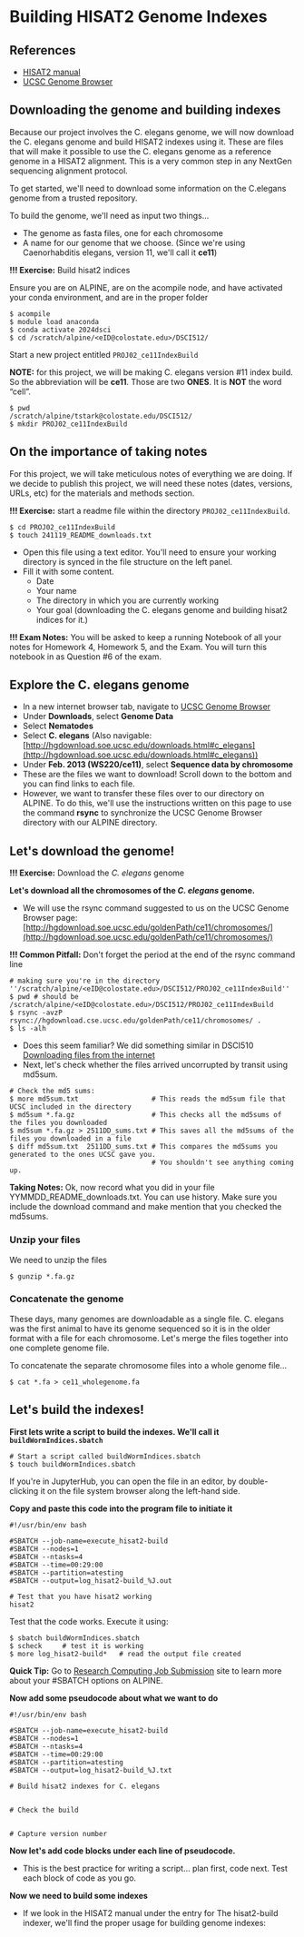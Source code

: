 # Building HISAT2 Genome Indexes

## References 

- [HISAT2 manual](http://daehwankimlab.github.io/hisat2/manual/)
- [UCSC Genome Browser](https://genome.ucsc.edu/)

## Downloading the genome and building indexes

Because our project involves the C. elegans genome, we will now download the C. elegans genome and build HISAT2 indexes using it. These are files that will make it possible to use the C. elegans genome as a reference genome in a HISAT2 alignment. This is a very common step in any NextGen sequencing alignment protocol.

To get started, we'll need to download some information on the C.elegans genome from a trusted repository.

To build the genome, we'll need as input two things...
- The genome as fasta files, one for each chromosome
- A name for our genome that we choose. (Since we're using Caenorhabditis elegans, version 11, we'll call it **ce11**)

**!!! Exercise:** Build hisat2 indices 

Ensure you are on ALPINE, are on the acompile node, and have activated your conda environment, and are in the proper folder

```
$ acompile
$ module load anaconda
$ conda activate 2024dsci
$ cd /scratch/alpine/<eID@colostate.edu>/DSCI512/
```

Start a new project entitled `PROJ02_ce11IndexBuild`

**NOTE:** for this project, we will be making C. elegans version #11 index build. So the abbreviation will be **ce11**. Those are two **ONES**. It is **NOT** the word “cell”.

```
$ pwd 
/scratch/alpine/tstark@colostate.edu/DSCI512/
$ mkdir PROJ02_ce11IndexBuild
```

## On the importance of taking notes

For this project, we will take meticulous notes of everything we are doing. If we decide to publish this project, we will need these notes (dates, versions, URLs, etc) for the materials and methods section.

**!!! Exercise:** start a readme file within the directory `PROJ02_ce11IndexBuild`.

```
$ cd PROJ02_ce11IndexBuild
$ touch 241119_README_downloads.txt
```

- Open this file using a text editor. You'll need to ensure your working directory is synced in the file structure on the left panel.
- Fill it with some content.
  - Date
  - Your name
  - The directory in which you are currently working
  - Your goal (downloading the C. elegans genome and building hisat2 indices for it.)

**!!! Exam Notes:** You will be asked to keep a running Notebook of all your notes for Homework 4, Homework 5, and the Exam. You will turn this notebook in as Question #6 of the exam.

## Explore the C. elegans genome 

- In a new internet browser tab, navigate to [UCSC Genome Browser](https://genome.ucsc.edu/)
- Under **Downloads**, select **Genome Data**
- Select **Nematodes**
- Select **C. elegans** (Also navigable: [http://hgdownload.soe.ucsc.edu/downloads.html#c_elegans](http://hgdownload.soe.ucsc.edu/downloads.html#c_elegans))
- Under **Feb. 2013 (WS220/ce11)**, select **Sequence data by chromosome**
- These are the files we want to download! Scroll down to the bottom and you can find links to each file.
- However, we want to transfer these files over to our directory on ALPINE. To do this, we'll use the instructions written on this page to use the command **rsync** to synchronize the UCSC Genome Browser directory with our ALPINE directory.

## Let's download the genome!

**!!! Exercise:** Download the *C. elegans* genome

**Let's download all the chromosomes of the *C. elegans* genome.**

- We will use the rsync command suggested to us on the UCSC Genome Browser page: [http://hgdownload.soe.ucsc.edu/goldenPath/ce11/chromosomes/](http://hgdownload.soe.ucsc.edu/goldenPath/ce11/chromosomes/)

**!!! Common Pitfall:** Don't forget the period at the end of the rsync command line

```
# making sure you're in the directory ''/scratch/alpine/<eID@colostate.edu>/DSCI512/PROJ02_ce11IndexBuild''
$ pwd # should be /scratch/alpine/<eID@colostate.edu>/DSCI512/PROJ02_ce11IndexBuild
$ rsync -avzP rsync://hgdownload.cse.ucsc.edu/goldenPath/ce11/chromosomes/ .
$ ls -alh
```

- Does this seem familiar? We did something similar in DSCI510 [Downloading files from the internet]()
- Next, let's check whether the files arrived uncorrupted by transit using md5sum.

```
# Check the md5 sums:
$ more md5sum.txt                  # This reads the md5sum file that UCSC included in the directory
$ md5sum *.fa.gz                   # This checks all the md5sums of the files you downloaded
$ md5sum *.fa.gz > 2511DD_sums.txt # This saves all the md5sums of the files you downloaded in a file
$ diff md5sum.txt  2511DD_sums.txt # This compares the md5sums you generated to the ones UCSC gave you.
                                   # You shouldn't see anything coming up.
```

**Taking Notes:** Ok, now record what you did in your file YYMMDD_README_downloads.txt. You can use history. Make sure you include the download command and make mention that you checked the md5sums.

### Unzip your files 

We need to unzip the files

```
$ gunzip *.fa.gz
```

### Concatenate the genome

These days, many genomes are downloadable as a single file. C. elegans was the first animal to have its genome sequenced so it is in the older format with a file for each chromosome. Let's merge the files together into one complete genome file.

To concatenate the separate chromosome files into a whole genome file...

```
$ cat *.fa > ce11_wholegenome.fa
```

## Let's build the indexes!

**First lets write a script to build the indexes. We'll call it `buildWormIndices.sbatch`**

```
# Start a script called buildWormIndices.sbatch
$ touch buildWormIndices.sbatch
```

If you're in JupyterHub, you can open the file in an editor, by double-clicking it on the file system browser along the left-hand side.

**Copy and paste this code into the program file to initiate it**

```
#!/usr/bin/env bash
 
#SBATCH --job-name=execute_hisat2-build
#SBATCH --nodes=1
#SBATCH --ntasks=4
#SBATCH --time=00:29:00
#SBATCH --partition=atesting
#SBATCH --output=log_hisat2-build_%J.out
 
# Test that you have hisat2 working
hisat2
```

Test that the code works. Execute it using:

```
$ sbatch buildWormIndices.sbatch
$ scheck     # test it is working
$ more log_hisat2-build*   # read the output file created
```

**Quick Tip:** Go to [Research Computing Job Submission](https://curc.readthedocs.io/en/latest/running-jobs/batch-jobs.html) site to learn more about your #SBATCH options on ALPINE.

**Now add some pseudocode about what we want to do**

```
#!/usr/bin/env bash
 
#SBATCH --job-name=execute_hisat2-build
#SBATCH --nodes=1
#SBATCH --ntasks=4
#SBATCH --time=00:29:00
#SBATCH --partition=atesting
#SBATCH --output=log_hisat2-build_%J.txt
 
# Build hisat2 indexes for C. elegans
 
 
# Check the build
 
 
# Capture version number
```

**Now let's add code blocks under each line of pseudocode.**

- This is the best practice for writing a script… plan first, code next. Test each block of code as you go.

**Now we need to build some indexes**

- If we look in the HISAT2 manual under the entry for The hisat2-build indexer, we'll find the proper usage for building genome indexes:



